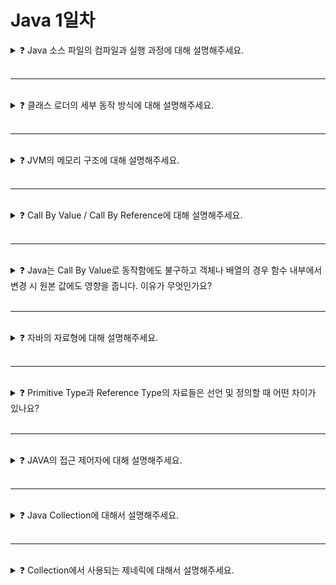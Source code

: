 # Java 1일차

<details>

<summary>❓ Java 소스 파일의 컴파일과 실행 과정에 대해 설명해주세요.</summary>

### ❓ Java 소스 파일의 컴파일과 실행 과정에 대해 설명해주세요.

<img src="https://github.com/seongeun42/cs-shortudy/assets/64778589/c0f4715d-1e34-4bdf-9ad7-7a57ea823d58" width="850"/>

1. 자바 컴파일러(Java Compiler)가 소스 파일(.java)을 컴파일해 바이트 코드 파일(.class)을 생성
2. 바이트 코드 파일을 JVM의 클래스 로더에게 전달
3. 클래스 로더는 동적 로딩을 통해 필요한 클래스들을 로딩 및 링크해 JVM의 메모리에 올림
4. 실행 엔진은 JVM 메모리에 올라온 바이트 코드를 명령어 단위로 하나씩 가져와 실행

</details>

<br>

---

<br>

<details>

<summary>❓ 클래스 로더의 세부 동작 방식에 대해 설명해주세요.</summary>

### ❓ 클래스 로더의 세부 동작 방식에 대해 설명해주세요.

<img src="https://github.com/seongeun42/cs-shortudy/assets/64778589/dfd07001-3e2f-43b1-99f7-581851feaf34" width="700"/>

- **Load**
    - 클래스 파일을 가져와 JVM의 메소드 영역에 로드
- **Link**
    - Verify : 자바 언어 명세 및 JVM 명세에 명시된 대로 구성되어 있는지 검증
    - Prepare : 클래스가 필요로 하는 메모리 할당(필드, 메소드, 인터페이스 등)
    - Resolve : 클래스 상수 풀 내 모든 심볼릭 레퍼런스를 다이렉트 레퍼런스로 변경
- **Initalization**
    - 클래스 변수들을 적절한 값으로 초기화 함

</details>

<br>

---

<br>

<details>

<summary>❓ JVM의 메모리 구조에 대해 설명해주세요.</summary>

### ❓ JVM의 메모리 구조에 대해 설명해주세요.

<img src="https://github.com/seongeun42/cs-shortudy/assets/64778589/9fd0873f-6bc7-4a9f-8516-944977209976" width="700"/>

- **Method Area**
    - 모든 스레드가 공유함
    - 클래스의 멤버 변수의 이름, 데이터 타입, 접근 제어자 등의 각종 필드 정보와 메서드
    정보, 데이터 Type 정보, static 변수, final class, Runtime Constant Pool 등 프로그램
    실행할 때 필요한 데이터들이 저장되는 영역
    - Class Area나 Static Area로도 부름
      
- **Heap Area**
    - 모든 스레드가 공유함
    - new 키워드로 생성된 객체와 배열이 저장되는 영역
    - Garbage Collection이 관리함
      - Garbage Collection : 메모리 관리를 위해 Heap 영역에 동적으로 생성됐으나 더 이상 사용하지 않는 불필요한 객체들을 모아 주기적으로 제거하는 프로세스
        
- **Stack Area**
    - 스레드 별로 생성됨
    - 함수 실행 시 지역 변수, 파라미터, 리턴 값 등 함수 내부에서 일시적으로 쓰이는 값들이
    저장되는 영역
    - 함수가 호출될 때마다 그 함수를 위한 스택 프레임이 쌓이고, 종료되면 삭제됨
      
- **PC Register**
    - 스레드 별로 생성
    - 스레드가 생성될 때마다 생기는 영역으로, 현재 수행 중인 JVM 명령어 주소를 저장함
    - JVM 명령어 주소는 스레드가 실행 중인 부분을 기록하고 있음
      
- **Native Method stack**
    - Java 이외의 언어 혹은 기계어로 작성된 네이티브 코드를 실행할 때 사용되는 메모리 영역

</details>

<br>

---

<br>

<details>

<summary>❓ Call By Value / Call By Reference에 대해 설명해주세요.</summary>

### ❓ Call By Value / Call By Reference에 대해 설명해주세요.

함수를 호출할 때 parameter로 값이 전달되는 방식의 차이를 말한다.

- **Call By Value**
    - parameter에 전달하는 인자 값을 복사해 새로운 data를 전달하는 방식
    - 값을 복사해 새로운 데이터를 만든 것이기 때문에 함수 내부에서 데이터를 변경하더라도 원본 값에는 영향을 주지 않음
- **Call By Reference**
    - parameter에 전달하는 인자 자체를 전달하는 방식
    - 주소 값을 넘김으로써 함수 내부에서 데이터를 변경하면 원본 값에도 영향을 미침

Java의 경우 Call By Value를 채택하고 있으며, 자료형에 따라 Call By Reference처럼 보일 수 있으나 실제로는 Call By Value로 동작한다.

</details>

<br>

---

<br>

<details>

<summary>❓ Java는 Call By Value로 동작함에도 불구하고 객체나 배열의 경우 함수 내부에서 변경 시 원본 값에도 영향을 줍니다. 이유가 무엇인가요?</summary>

### ❓ Java는 Call By Value로 동작함에도 불구하고 객체나 배열의 경우 함수 내부에서 변경 시 원본 값에도 영향을 줍니다. 이유가 무엇인가요?

객체나 배열의 경우 Reference Type인데, 참조 타입은 Heap Area에 생성된 객체의 주소 값을 참조하기 때문에 '참조 타입'이라고 불린다. 메모리에 저장된 값이 주소 참조 값이기 때문에 복사되어 파라미터로 넘겨주는 값 또한 같은 객체의 주소 참조 값이 된다. 동일한 주소 참조 값을 가지고 있으므로, 메소드 내에서 parameter를 이용해 상태를 수정하면 원본 값에도 영향을 주게 된다.

</details>

<br>

---

<br>

<details>

<summary>❓ 자바의 자료형에 대해 설명해주세요.</summary>

### ❓ 자바의 자료형에 대해 설명해주세요.

![type](https://github.com/seongeun42/cs-shortudy/assets/64778589/4969a549-3655-4317-a402-d4700b251af1)

크게 Primitive Type과 Reference Type으로 나뉜다. Primitive는 실제 값을 저장하고, Reference는 값이 저장된 메모리 주소를 가리키는 값을 저장한다. Primitive에는 boolean, char, byte, short, int, long, float, double 8가지가 있으며 범위가 작은 타입은 큰 타입으로 묵시적 형변환이 가능하다. 반대의 경우 명시적 형변환이 가능하며 값의 손실이 일어날 수 있다. Reference는 크게 객체형과 배열형으로 나눌 수 있는데, 객체형은 클래스를 인스턴스화한 것을 가리키고, 배열형은 같은 타입을 값을 연속적인 공간에 여러 개를 모아둔 자료구조를 가리킨다.

<img src="https://github.com/seongeun42/cs-shortudy/assets/64778589/4df8a957-a17d-4539-9cc1-4c66a9e7aa45" width="700">

Primitive에는 boolean, char, byte, short, int, long, float, double 8가지가 있으며 범위가 작은 타입은 큰 타입으로 묵시적 형변환이 가능하다. 반대의 경우 명시적 형변환이 가능하나 값의 손실이 일어날 수 있다. short와 char의 경우 char에는 음수를 표현할 부호 비트가 없기 때문에 호환되지 않는다.

또한 Primitive를 Reference형으로 바꾸는 Wrapper 객체가 있는데, 이들 간에는 오토박싱과 오토언박싱이 일어날 수 있다. 예를 들어, int의 Wrapper 객체인 Integer와 int 간에는 `Integer i = 10;` 혹은 `int i = new Integer(10)` 으로 해도 오토박싱과 오토언박싱이 이뤄져 문제 없이 동작한다.

Reference는 크게 객체형과 배열형으로 나뉘는데, 객체형은 클래스를 실제 값을 가지는 객체 인스턴스화 했을 때 힙 영역에 생기는 실제 값을 가리키는 주소 참조값을 가진다. 배열형은 배열이 실제로 생긴 메모리 주소의 참조값을 가진다. 객체형의 경우 상속 관계에 있다면 형변환이 가능하다.

</details>

<br>

---

<br>

<details>

<summary>❓ Primitive Type과 Reference Type의 자료들은 선언 및 정의할 때 어떤 차이가 있나요?</summary>

### ❓ Primitive Type과 Reference Type의 자료들은 선언 및 정의할 때 어떤 차이가 있나요?

선언의 가장 큰 차이점은 `new` 키워드 사용 여부이다.

- Primitive Type은 대입 연산자만을 사용해서 선언할 수 있다.
    - e.g. `int a = 10;`
- Reference Type은 `new` 키워드와 생성자를 사용해야 한다.
    - e.g. `StringBuilder builder = new StringBuilder();`
    - `null`로 초기화할 수도 있다.
        - e.g. `StringBuilder builder = null;`
    - 배열 역시 Reference Type이므로 new를 사용한다.
        - e.g. `int[] arr = new int[10];`
    - `String`은 예외적으로 대입 연산자로도 초기화할 수 있다.
        - e.g. `String str = "string"`

</details>

<br>

---

<br>

<details>

<summary>❓ JAVA의 접근 제어자에 대해 설명해주세요.</summary>

### ❓ JAVA의 접근 제어자에 대해 설명해주세요.

접근 제어자를 통해 변수나 메소드의 사용 권한을 설정할 수 있기 때문에 정보 은닉의 목적으로 사용한다.

| private | 같은 클래스 내에서만 사용 가능 |
| --- | --- |
| 생략(default) | private + 같은 패키지 내에서만 사용 가능 |
| protected | default + 두 클래스가 상속 관계일 때 패키지가 달라도 사용 가능 |
| public | 접근 제한 없이 모든 클래스에서 사용 가능 |

공개 범위: public > protected > default > private

</details>

<br>

---

<br>

<details>

<summary>❓ Java Collection에 대해서 설명해주세요.</summary>

### ❓ Java Collection에 대해서 설명해주세요.

<img src="https://github.com/seongeun42/cs-shortudy/assets/64778589/f3564424-2c6b-449a-80e4-5a13e7a5f96d" width="600"/>

<img src="https://github.com/seongeun42/cs-shortudy/assets/64778589/d71a39ec-5bf3-421a-8305-fcbd2c37b7f5" width="800"/>

Java Collection이란 데이터의 집합, 그룹을 의미하며 여러 자료구조를 구현해 놓은 클래스를 정의해둔 인터페이스를 포함하는 개념이다. 크게 List와 Set이 있는 Collection과 키와 값으로 이뤄진 HashMap을 가진 Map이 있다.

- **List**
    - 순서가 있는 데이터의 집합으로, 중복을 허용함
    - ArrayList, LinkedList, ...
- **Set**
    - 순서를 유지하지 않고 중복을 허용하지 않는 집합 개념의 자료구조
    - SortedSet, HashSet, TreeSet, ...
- **Map**
    - Key와 Value 쌍으로 이루어진 데이터의 집합으로, 순서는 유지되지 않고, 키의 중복은 허용되지 않으나 값의 중복은 허용
    - HashMap, TreeMap, ...

</details>

<br>

---

<br>

<details>

<summary>❓ Collection에서 사용되는 제네릭에 대해서 설명해주세요.</summary>

### ❓ Collection에서 사용되는 제네릭에 대해서 설명해주세요.

제네릭(Generic)은 자바에서 데이터 타입을 파라미터화하여 클래스나 메서드를 일반화하는 기능을 말한다. 타입에 대한 정의를 외부로 미룸으로써 타입에 대한 유연성을 확보할 수 있다. 또한 제네릭을 사용하면 컬렉션에 저장되는 요소들의 타입을 컴파일 시점에 체크할 수 있으므로, 타입 안정성을 보장할 수 있다. 이를 통해 런타임 시점에서 발생할 수 있는 타입 관련 예외를 컴파일 시점에 미리 방지할 수 있다.

</details>

<br>
